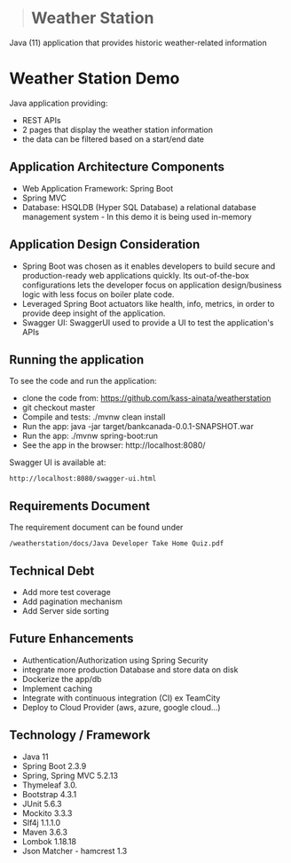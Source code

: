 > # Weather Station
Java (11) application that provides historic weather-related information

# Weather Station Demo
Java application providing:
- REST APIs
- 2 pages that display the weather station information
- the data can be filtered based on a start/end date

## Application Architecture Components
- Web Application Framework: Spring Boot
- Spring MVC
- Database: HSQLDB (Hyper SQL Database) a relational database management system - In this demo it is being used in-memory


## Application Design Consideration
- Spring Boot was chosen as it enables developers to build secure and production-ready web applications quickly. Its out-of-the-box configurations lets the developer focus on application design/business logic with less focus on boiler plate code.
- Leveraged Spring Boot actuators like health, info, metrics, in order to provide deep insight of the application.
- Swagger UI: SwaggerUI used to provide a UI to test the application's APIs

## Running the application
To see the code and run the application:
- clone the code from: https://github.com/kass-ainata/weatherstation
- git checkout master
- Compile and tests: ./mvnw clean install
- Run the app:  java -jar target/bankcanada-0.0.1-SNAPSHOT.war
- Run the app:  ./mvnw spring-boot:run
- See the app in the browser: http://localhost:8080/

Swagger UI is available at:
```
http://localhost:8080/swagger-ui.html
```

## Requirements Document
The requirement document can be found under
```
/weatherstation/docs/Java Developer Take Home Quiz.pdf
```

## Technical Debt
- Add more test coverage
- Add pagination mechanism
- Add Server side sorting

## Future Enhancements
- Authentication/Authorization using Spring Security
- integrate more production Database and store data on disk
- Dockerize the app/db
- Implement caching
- Integrate with continuous integration (CI) ex TeamCity
- Deploy to Cloud Provider (aws, azure, google cloud...)

## Technology / Framework
- Java 11
- Spring Boot 2.3.9
- Spring, Spring MVC 5.2.13
- Thymeleaf	3.0.
- Bootstrap 4.3.1
- JUnit 5.6.3
- Mockito 3.3.3
- Slf4j 1.1.1.0
- Maven 3.6.3
- Lombok 1.18.18
- Json Matcher - hamcrest 1.3
